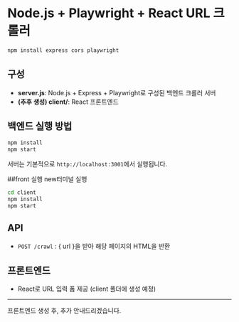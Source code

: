 # Node.js + Playwright + React URL 크롤러

```bash
npm install express cors playwright
```

## 구성
- **server.js**: Node.js + Express + Playwright로 구성된 백엔드 크롤러 서버
- **(추후 생성) client/**: React 프론트엔드

## 백엔드 실행 방법
```bash
npm install
npm start
```

서버는 기본적으로 `http://localhost:3001`에서 실행됩니다.

##front 실행 new터미널 실행
```bash
cd client
npm install
npm start
```

## API
- `POST /crawl` : { url }을 받아 해당 페이지의 HTML을 반환

## 프론트엔드
- React로 URL 입력 폼 제공 (client 폴더에 생성 예정)

---

프론트엔드 생성 후, 추가 안내드리겠습니다. 